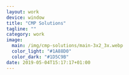 ```yaml
---
layout: work
device: window
title: "CMP Solutions"
tagline: ""
category: work
image:
  main: /img/cmp-solutions/main-3x2_3x.webp
  color_light: "#1A88D0"
  color_dark: "#1D5C9B"
date: 2019-05-04T15:17:17+01:00
---
```

